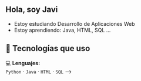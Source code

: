 ## Hola, soy Javi

- Estoy estudiando Desarrollo de Aplicaciones Web
- Estoy aprendiendo: Java, HTML, SQL ...

## 🧰 Tecnologías que uso

💻 **Lenguajes:**  
`Python` · `Java` · `HTML` · `SQL`
-->
